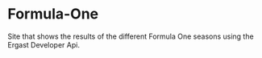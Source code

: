 # Formula-One
Site that shows the results of the different Formula One seasons using the Ergast Developer Api.
